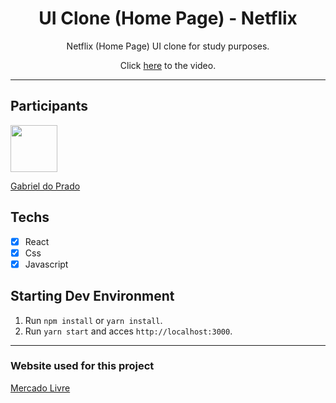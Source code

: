 <h1 align="center">
UI Clone (Home Page) - Netflix
</h1>

<p align="center">Netflix (Home Page) UI clone for study purposes.</p>
<p align="center">Click <a href="https://www.youtube.com/watch?v=tBweoUiMsDg&t=5028s&ab_channel=BoniekyLacerda">here</a> to the video.</p>

<hr>

## Participants

[<img src="https://avatars3.githubusercontent.com/u/49601365?s=460&v=4" width="75px;"/>](https://github.com/praadin)

[Gabriel do Prado](https://github.com/praadin)

## Techs

- [x] React
- [x] Css
- [x] Javascript

## Starting Dev Environment

1. Run `npm install` or `yarn install`.<br />
2. Run `yarn start` and acces `http://localhost:3000`.<br />

<hr>

### Website used for this project

[Mercado Livre](https://www.netflix.com/browse)
